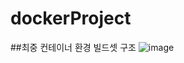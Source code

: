 # dockerProject

 ##최중 컨테이너 환경 빌드셋 구조
![image](https://github.com/kyu-baek/inception/assets/69143394/ed259703-23f8-41b6-8a2f-cd8a6075e904)
